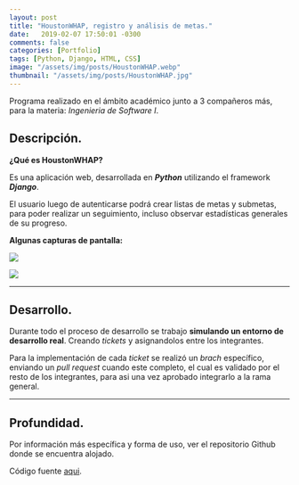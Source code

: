 ```yaml
---
layout: post
title: "HoustonWHAP, registro y análisis de metas."
date:   2019-02-07 17:50:01 -0300
comments: false
categories: [Portfolio]
tags: [Python, Django, HTML, CSS]
image: "/assets/img/posts/HoustonWHAP.webp"
thumbnail: "/assets/img/posts/HoustonWHAP.jpg"
---
```


Programa realizado en el ámbito académico junto a 3 compañeros más, para la materia: *Ingenieria de Software I*.

## Descripción.

**¿Qué es HoustonWHAP?**

Es una aplicación web, desarrollada en ***Python*** utilizando el framework ***Django***.

El usuario luego de autenticarse podrá crear listas de metas y submetas, para poder realizar un seguimiento,
incluso observar estadísticas generales de su progreso.

**Algunas capturas de pantalla:**

![]({{"/assets/img/elements_in_posts/HoustonWHAP.webp"}})

![]({{"/assets/img/elements_in_posts/HoustonWHAP2.webp"}})

---

## Desarrollo.

Durante todo el proceso de desarrollo se trabajo **simulando un entorno de desarrollo real**. Creando *tickets* y
asignandolos entre los integrantes.

Para la implementación de cada *ticket* se realizó un *brach* específico, enviando un
*pull request* cuando este completo, el cual es validado por el resto de los integrantes, para asi una vez aprobado
integrarlo a la rama general.

---

## Profundidad.
Por información más específica y forma de uso, ver el repositorio Github donde se encuentra alojado.

Código fuente [aqui](https://github.com/nahuelbrandan/HoustonWHAP).
